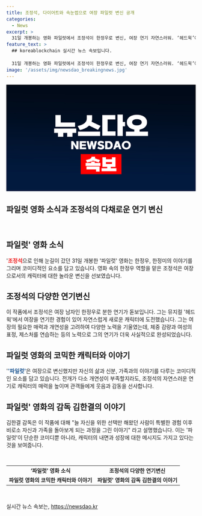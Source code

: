 ```yaml
---
title: 조정석, 다이어트와 속눈썹으로 여장 파일럿 변신 공개
categories:
  - News
excerpt: >
  31일 개봉하는 영화 파일럿에서 조정석이 한정우로 변신, 여장 연기 자연스러워. ‘헤드윅’에서의 경험 덕에 이번에도 여장 소화. 체중 감량, 연기 연습 등 노력 묻어나와 자연스러움 발휘. 영화는 사연 있는 여장 남자의 이야기. 회사에서 해고된 한정우가 여동생으로 변신해 재취업에 성공하는 코미디. 전개는 다소 개연성 떨어지지만, 조정석의 연기와 캐릭터에 몰입 가능. 코미디 영화로 가볍게 즐길 수 있을 것으로 예상됨. 110분. 12세 관람가. (출처: 롯데엔터테인먼트, 기사: 이정아 기자)
feature_text: >
  ## koreablockchain 실시간 뉴스 속보입니다.

  31일 개봉하는 영화 파일럿에서 조정석이 한정우로 변신, 여장 연기 자연스러워. ‘헤드윅’에서의 경험 덕에 이번에도 여장 소화. 체중 감량, 연기 연습 등 노력 묻어나와 자연스러움 발휘. 영화는 사연 있는 여장 남자의 이야기. 회사에서 해고된 한정우가 여동생으로 변신해 재취업에 성공하는 코미디. 전개는 다소 개연성 떨어지지만, 조정석의 연기와 캐릭터에 몰입 가능. 코미디 영화로 가볍게 즐길 수 있을 것으로 예상됨. 110분. 12세 관람가. (출처: 롯데엔터테인먼트, 기사: 이정아 기자)
image: '/assets/img/newsdao_breakingnews.jpg'
---
```


<p><img src="/assets/img/newsdao_breakingnews.jpg" alt="koreablockchain 속보" /></p>

<h2>파일럿 영화 소식과 조정석의 다채로운 연기 변신</h2>

<p data-ke-size="size16">&nbsp;</p>

<h2 data-ke-size="size26">파일럿' 영화 소식</h2>

<p>'<b><span style="color: #ee2323;">조정석</span></b>으로 인해 눈길이 갔던 31일 개봉한 '파일럿' 영화는 한정우, 한정미의 이야기를 그리며 코미디적인 요소를 담고 있습니다. 영화 속의 한정우 역할을 맡은 조정석은 여장으로서의 캐릭터에 대한 놀라운 변신을 선보였습니다.</p>

<h2 data-ke-size="size26">조정석의 다양한 연기변신</h2>

<p>이 작품에서 조정석은 여장 남자인 한정우로 분한 연기가 돋보입니다. 그는 뮤지컬 '헤드윅'에서 여장을 연기한 경험이 있어 자연스럽게 새로운 캐릭터에 도전했습니다. 그는 여장의 필요한 매력과 개연성을 고려하여 다양한 노력을 기울였는데, 체중 감량과 여성의 표정, 제스처를 연습하는 등의 노력으로 그의 연기가 더욱 사실적으로 완성되었습니다.</p>

<h2 data-ke-size="size26">파일럿 영화의 코믹한 캐릭터와 이야기</h2>

<p>'<b><span style="color: #1a5490;">'파일럿'</span></b>은 여장으로 변신했지만 자신의 삶과 신분, 가족과의 이야기를 다루는 코미디적인 요소를 담고 있습니다. 전개가 다소 개연성이 부족할지라도, 조정석의 자연스러운 연기로 캐릭터의 매력을 높이며 관객들에게 웃음과 감동을 선사합니다.</p>

<h2 data-ke-size="size26">파일럿' 영화의 감독 김한결의 이야기</h2>

<p>김한결 감독은 이 작품에 대해 "늘 자신을 위한 선택만 해왔던 사람이 특별한 경험 이후 비로소 자신과 가족을 돌아보게 되는 과정을 그린 이야기" 라고 설명했습니다. 이는 '파일럿'이 단순한 코미디뿐 아니라, 캐릭터의 내면과 성장에 대한 메시지도 가지고 있다는 것을 보여줍니다.</p>

<p data-ke-size="size16">&nbsp;</p>

<table>
<tbody>
<tr>
<td style="text-align: center; height: 17px;"><b>‘파일럿’ 영화 소식</b></td>
<td style="text-align: center; height: 17px;"><b>조정석의 다양한 연기변신</b></td>
</tr>
<tr>
<td style="text-align: center; height: 17px;"><b>파일럿 영화의 코믹한 캐릭터와 이야기</b></td>
<td style="text-align: center; height: 17px;"><b>파일럿' 영화의 감독 김한결의 이야기</b></td>
</tr>
</tbody>
</table>

<p data-ke-size="size16">&nbsp;</p>
실시간 뉴스 속보는, <a href="https://newsdao.kr" rel="dofollow">https://newsdao.kr</a>


